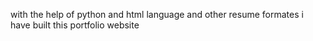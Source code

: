 with the help of python and html language and other resume formates i have built this portfolio website
